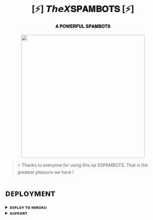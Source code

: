 <h1 align="center"><b>[⚡] 𝙏𝙝𝙚𝙓𝐒𝐏𝐀𝐌𝐁𝐎𝐓𝐒 [⚡]</b></h1>

<h4 align="center"> 𝐀 𝐏𝐎𝐖𝐄𝐑𝐅𝐔𝐋 𝐒𝐏𝐀𝐌𝐁𝐎𝐓𝐒</h4>

<p align="center"><a href="https://t.me/SexyExcetpion"><img src="https://te.legra.ph/file/d513908f71e84a33da973.jpg" width="400"></a></p>


> ⭐️ Thanks to everyone for using this op XSPAMBOTS. That is the greatest pleasure we have !


# ᴅᴇᴘʟᴏʏᴍᴇɴᴛ


<details>
<summary><b>ᴅᴇᴘʟᴏʏ ᴛᴏ ʜᴇʀᴏᴋᴜ</b></summary>
<br>

[![Deploy](https://www.herokucdn.com/deploy/button.svg)](https://dashboard.heroku.com/new?template=https://github.com/Drstrangee83/XSPAMBOTS)

</details>


<details>
<summary><b>sᴜᴘᴘᴏʀᴛ</b></summary>
<br>

<a href="https://t.me/Little_X_Rascals"><img src="https://img.shields.io/badge/Join-Telegram%20Channel-red.svg?logo=Telegram"></a>

</details>
